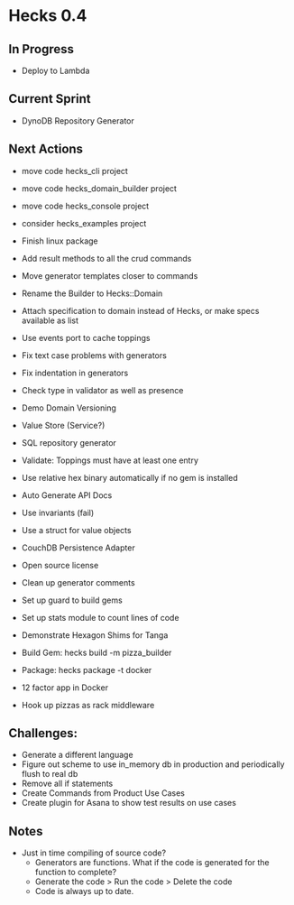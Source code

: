 # Hecks 0.4

## In Progress
* Deploy to Lambda

## Current Sprint
* DynoDB Repository Generator

## Next Actions
* move code hecks_cli project
* move code hecks_domain_builder project
* move code hecks_console project
* consider hecks_examples project

* Finish linux package
* Add result methods to all the crud commands
* Move generator templates closer to commands
* Rename the Builder to Hecks::Domain
* Attach specification to domain instead of Hecks, or make specs available as list
* Use events port to cache toppings
* Fix text case problems with generators
* Fix indentation in generators
* Check type in validator as well as presence
* Demo Domain Versioning
* Value Store (Service?)
* SQL repository generator
* Validate: Toppings must have at least one entry
* Use relative hex binary automatically if no gem is installed
* Auto Generate API Docs
* Use invariants (fail)
* Use a struct for value objects
* CouchDB Persistence Adapter
* Open source license
* Clean up generator comments
* Set up guard to build gems
* Set up stats module to count lines of code
* Demonstrate Hexagon Shims for Tanga
* Build Gem: hecks build -m pizza_builder
* Package: hecks package -t docker
* 12 factor app in Docker
* Hook up pizzas as rack middleware

## Challenges:
* Generate a different language
* Figure out scheme to use in_memory db in production and periodically flush to real db
* Remove all if statements
* Create Commands from Product Use Cases
* Create plugin for Asana to show test results on use cases

## Notes
* Just in time compiling of source code?
  * Generators are functions.  What if the code is generated for the function to complete?
  * Generate the code > Run the code > Delete the code
  * Code is always up to date.
